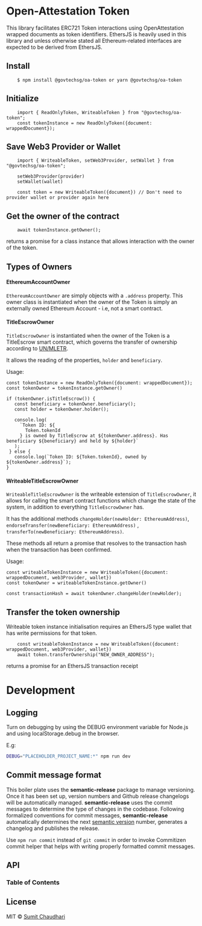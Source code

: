 # Open-Attestation Token

This library facilitates ERC721 Token interactions using OpenAttestation wrapped documents as token identifiers.
EthersJS is heavily used in this library and unless otherwise stated all Ethereum-related interfaces are expected to be derived from EthersJS.

## Install

        $ npm install @govtechsg/oa-token or yarn @govtechsg/oa-token

## Initialize

        import { ReadOnlyToken, WriteableToken } from "@govtechsg/oa-token";
        const tokenInstance = new ReadOnlyToken({document: wrappedDocument});

## Save Web3 Provider or Wallet

        import { WriteableToken, setWeb3Provider, setWallet } from "@govtechsg/oa-token";

        setWeb3Provider(provider)
        setWallet(wallet)

        const token = new WriteableToken({document}) // Don't need to provider wallet or provider again here

## Get the owner of the contract

        await tokenInstance.getOwner();

returns a promise for a class instance that allows interaction with the owner of the token.

## Types of Owners

#### EthereumAccountOwner

`EthereumAccountOwner` are simply objects with a `.address` property. This owner class is instantiated when the owner of the Token is simply an externally owned Ethereum Account - i.e, not a smart contract.

#### TitleEscrowOwner

`TitleEscrowOwner` is instantiated when the owner of the Token is a TitleEscrow smart contract, which governs the transfer of ownership according to [UN/MLETR](https://uncitral.un.org/en/texts/ecommerce/modellaw/electronic_transferable_records).

It allows the reading of the properties, `holder` and `beneficiary`.

Usage:

    const tokenInstance = new ReadOnlyToken({document: wrappedDocument});
    const tokenOwner = tokenInstance.getOwner()

    if (tokenOwner.isTitleEscrow()) {
       const beneficiary = tokenOwner.beneficiary();
       const holder = tokenOwner.holder();

       console.log(
         `Token ID: ${
           Token.tokenId
         } is owned by TitleEscrow at ${tokenOwner.address}. Has beneficiary ${beneficiary} and held by ${holder}`
       );
     } else {
       console.log(`Token ID: ${Token.tokenId}, owned by ${tokenOwner.address}`);
    }

#### WriteableTitleEscrowOwner

`WriteableTitleEscrowOwner` is the writeable extension of `TitleEscrowOwner`, it allows for calling the smart contract functions which change the state of the system, in addition to everything `TitleEscrowOwner` has.

It has the additional methods `changeHolder(newHolder: EthereumAddress)`, `endorseTransfer(newBeneficiary: EthereumAddress)` , `transferTo(newBeneficiary: EthereumAddress)`.

These methods all return a promise that resolves to the transaction hash when the transaction has been confirmed.

Usage:

    const writeableTokenInstance = new WriteableToken({document: wrappedDocument, web3Provider, wallet})
    const tokenOwner = writeableTokenInstance.getOwner()

    const transactionHash = await tokenOwner.changeHolder(newHolder);

## Transfer the token ownership

Writeable token instance initialisation requires an EthersJS type wallet that has write permissions for that token.

        const writeableTokenInstance = new WriteableToken({document: wrappedDocument, web3Provider, wallet})
        await token.transferOwnership("NEW_OWNER_ADDRESS");

returns a promise for an EthersJS transaction receipt

# Development

## Logging

Turn on debugging by using the DEBUG environment variable for Node.js and using localStorage.debug in the browser.

E.g:

```bash
DEBUG="PLACEHOLDER_PROJECT_NAME:*" npm run dev
```

## Commit message format

This boiler plate uses the **semantic-release** package to manage versioning. Once it has been set up, version numbers and Github release changelogs will be automatically managed. **semantic-release** uses the commit messages to determine the type of changes in the codebase. Following formalized conventions for commit messages, **semantic-release** automatically determines the next [semantic version](https://semver.org) number, generates a changelog and publishes the release.

Use `npm run commit` instead of `git commit` in order to invoke Commitizen commit helper that helps with writing properly formatted commit messages.

## API

<!-- Generated by documentation.js. Update this documentation by updating the source code. -->

### Table of Contents

## License

MIT © [Sumit Chaudhari](https://github.com/sumitnitsurat)
